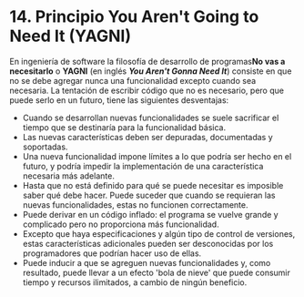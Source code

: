 
# 14. Principio You Aren't Going to Need It (YAGNI)


En  ingeniería de software la filosofía de desarrollo de programas**No vas a necesitarlo**  o  **YAGNI**  (en  inglés  _**You Aren't Gonna Need It**_) consiste en que no se debe agregar nunca una funcionalidad excepto cuando sea necesaria. La tentación de escribir código que no es necesario, pero que puede serlo en un futuro, tiene las siguientes desventajas:

-   Cuando se desarrollan nuevas funcionalidades se suele sacrificar el tiempo que se destinaría para la funcionalidad básica.
-   Las nuevas características deben ser depuradas, documentadas y soportadas.
-   Una nueva funcionalidad impone límites a lo que podría ser hecho en el futuro, y podría impedir la implementación de una característica necesaria más adelante.
-   Hasta que no está definido para qué se puede necesitar es imposible saber qué debe hacer. Puede suceder que cuando se requieran las nuevas funcionalidades, estas no funcionen correctamente.
-   Puede derivar en un  código inflado: el programa se vuelve grande y complicado pero no proporciona más funcionalidad.
-   Excepto que haya especificaciones y algún tipo de  control de versiones, estas características adicionales pueden ser desconocidas por los programadores que podrían hacer uso de ellas.
-   Puede inducir a que se agreguen nuevas funcionalidades y, como resultado, puede llevar a un efecto 'bola de nieve' que puede consumir tiempo y recursos ilimitados, a cambio de ningún beneficio.
